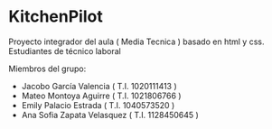 # KitchenPilot
Proyecto integrador del aula ( Media Tecnica ) basado en html y css. Estudiantes de técnico laboral 

Miembros del grupo: 
- Jacobo García Valencia ( T.I. 1020111413 )
- Mateo Montoya Aguirre ( T.I. 1021806766 )
- Emily Palacio Estrada ( T.I. 1040573520 )
- Ana Sofia Zapata Velasquez ( T.I. 1128450645 )

